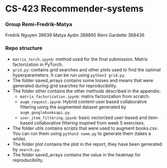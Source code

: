 # CS-423 Recommender-systems

### Group Remi-Fredrik-Matya
Fredrik Nguyen 39639
Matya Aydin 388895
Rémi Gardette 368436

### Repo structure

* `matrix_torch.ipynb`: method used for the final submission. Matrix factorization in PyTorch.
* `grid.py`: contains grid searches and other plots used to find the optimal hyperparameters. It can be run using `python3 grid.py`.
* The folder saved_arrays contains some losses and means that were generated during grid searches for reproducibility.
* The folder other contains the other methods described in the appendix:
    * `matrix_factorization.ipynb`: matrix factorization from scratch.
    * `augm_request.ipynb`: Hybrid content-user based collaborative filtering using the augmented dataset generated by `augm_googlebooksapi.py`.
    * `user_item_filtering.ipynb`: basic vectorized user-based and item-based collaborative filtering inspired from week 5 exercises.
* The folder utils contains scripts that were used to augment books.csv. You can run them using `python3 name.py` to generate them (takes a while).
* The folder plot contains the plot in the report, they have been generated by `search.py`.
* The folder saved_arrays contains the value in the heatmap for reproducibility.

